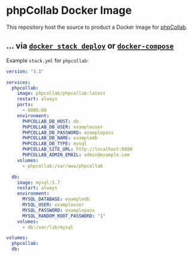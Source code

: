 # phpCollab Docker Image

This repository host the source to product a Docker Image for [phpCollab](https://phpcollab.com/?utm_source=dockerhub&utm_medium=cpc&utm_campaign=docker_hub).

## ... via [`docker stack deploy`](https://docs.docker.com/engine/reference/commandline/stack_deploy/) or [`docker-compose`](https://github.com/docker/compose)

Example `stack.yml` for `phpcollab`:

```yaml
version: "3.1"

services:
  phpcollab:
    image: phpcollab/phpcollab:latest
    restart: always
    ports:
      - 8080:80
    environment:
      PHPCOLLAB_DB_HOST: db
      PHPCOLLAB_DB_USER: exampleuser
      PHPCOLLAB_DB_PASSWORD: examplepass
      PHPCOLLAB_DB_NAME: exampledb
      PHPCOLLAB_DB_TYPE: mysql
      PHPCOLLAB_SITE_URL: http://localhost:8080
      PHPCOLLAB_ADMIN_EMAIL: admin@example.com
    volumes:
      - phpcollab:/var/www/phpcollab

  db:
    image: mysql:5.7
    restart: always
    environment:
      MYSQL_DATABASE: exampledb
      MYSQL_USER: exampleuser
      MYSQL_PASSWORD: examplepass
      MYSQL_RANDOM_ROOT_PASSWORD: "1"
    volumes:
      - db:/var/lib/mysql

volumes:
  phpcollab:
  db:
```
